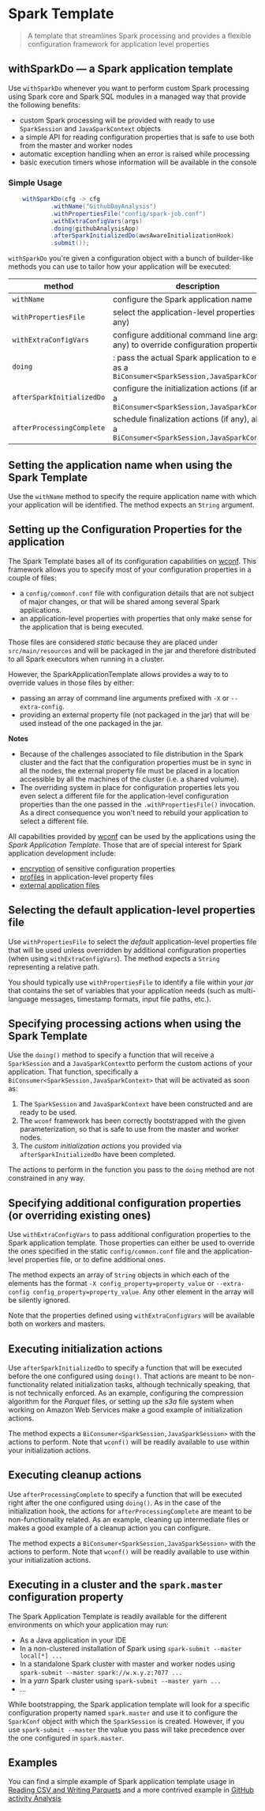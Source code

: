 # Spark Template
> A template that streamlines Spark processing and provides a flexible configuration framework for application level properties

## withSparkDo &mdash; a Spark application template

Use `withSparkDo` whenever you want to perform custom Spark processing using Spark core and Spark SQL modules in a managed way that provide the following benefits:
+ custom Spark processing will be provided with ready to use `SparkSession` and `JavaSparkContext` objects
+ a simple API for reading configuration properties that is safe to use both from the master and worker nodes
+ automatic exception handling when an error is raised while processing
+ basic execution timers whose information will be available in the console 


### Simple Usage
```java
    withSparkDo(cfg -> cfg
            .withName("GithubDayAnalysis")
            .withPropertiesFile("config/spark-job.conf")
            .withExtraConfigVars(args)
            .doing(githubAnalysisApp)
            .afterSparkInitializedDo(awsAwareInitializationHook)
            .submit());   
```

`withSparkDo` you're given a configuration object with a bunch of builder-like methods you can use to tailor how your application will be executed:

| method                | description |
|-----------------------|-------------|
| `withName` | configure the Spark application name |
| `withPropertiesFile` | select the application-level properties file (if any) |
| `withExtraConfigVars` | configure additional command line args (if any) to override configuration properties |
| `doing` |: pass the actual Spark application to execute as a `BiConsumer<SparkSession,JavaSparkContextx>` |
| `afterSparkInitializedDo`| configure the initialization actions (if any) as a `BiConsumer<SparkSession,JavaSparkContextx>` |
| `afterProcessingComplete`| schedule finalization actions (if any), also as a `BiConsumer<SparkSession,JavaSparkContextx>` |

## Setting the application name when using the Spark Template

Use the `withName` method to specify the require application name with which your application will be identified. The method expects an `String` argument.

## Setting up the Configuration Properties for the application

The Spark Template bases all of its configuration capabilities on [wconf](https://github.com/sergiofgonzalez/waterfall-config). This framework allows you to specify most of your configuration properties in a couple of files:
+ a `config/commonf.conf` file with configuration details that are not subject of major changes, or that will be shared among several Spark applications.
+ an application-level properties with properties that only make sense for the application that is being executed.

Those files are considered *static* because they are placed under `src/main/resources` and will be packaged in the jar and therefore distributed to all Spark executors when running in a cluster.

However, the SparkApplicationTemplate allows provides a way to to override values in those files by either:
+ passing an array of command line arguments prefixed with `-X` or `--extra-config`.
+ providing an external property file (not packaged in the jar) that will be used instead of the one packaged in the jar. 

**Notes**
+ Because of the challenges associated to file distribution in the Spark cluster and the fact that the configuration properties must be in sync in all the nodes, the external property file must be placed in a location accessible by all the machines of the cluster (i.e. a shared volume).
+ The overriding system in place for configuration properties lets you even select a different file for the application-level configuration properties than the one passed in the `.withPropertiesFile()` invocation. As a direct consequence you won't need to rebuild your application to select a different file. 

All capabilities provided by [wconf](https://github.com/sergiofgonzalez/waterfall-config) can be used by the applications using the *Spark Application Template*. Those that are of special interest for Spark application development include:
+ [encryption](https://github.com/sergiofgonzalez/waterfall-config#encrypted-properties) of sensitive configuration properties
+ [profiles](https://github.com/sergiofgonzalez/waterfall-config#using-profiles) in application-level property files
+ [external application files](https://github.com/sergiofgonzalez/waterfall-config#customizing-application-configuration-files)

## Selecting the default application-level properties file

Use `withPropertiesFile` to select the *default* application-level properties file that will be used unless overridden by additional configuration properties (when using `withExtraConfigVars`). The method expects a `String` representing a relative path.

You should typically use `withPropertiesFile` to identify a file within your *jar* that contains the set of variables that your application needs (such as multi-language messages, timestamp formats, input file paths, etc.). 

## Specifying processing actions when using the Spark Template

Use the `doing()` method to specify a function that will receive a `SparkSession` and a `JavaSparkContext`to perform the custom actions of your application.
That function, specifically a `BiConsumer<SparkSession,JavaSparkContext>` that will be activated as soon as:
1. The `SparkSession` and `JavaSparkContext` have been constructed and are ready to be used.
2. The `wconf` framework has been correctly bootstrapped with the given parameterization, so that is safe to use from the master and worker nodes.
3. The *custom initialization actions* you provided via `afterSparkInitializedDo` have been completed. 

The actions to perform in the function you pass to the `doing` method are not constrained in any way.

## Specifying additional configuration properties (or overriding existing ones)

Use `withExtraConfigVars` to pass additional configuration properties to the Spark application template. Those properties can either be used to override the ones specified in the static `config/common.conf` file and the application-level properties file, or to define additional ones.

The method expects an array of `String` objects in which each of the elements has the format `-X config_property=property_value` or `--extra-config config_property=property_value`. Any other element in the array will be silently ignored.

Note that the properties defined using `withExtraConfigVars` will be available both on workers and masters.

## Executing initialization actions

Use `afterSparkInitializedDo` to specify a function that will be executed before the one configured using `doing()`. That actions are meant to be non-functionality related initialization tasks, although technically speaking, that is not technically enforced. As an example, configuring the compression algorithm for the *Parquet* files, or setting up the *s3a* file system when working on Amazon Web Services make a good example of initialization actions.

The method expects a `BiConsumer<SparkSession,JavaSparkSession>` with the actions to perform. Note that `wconf()` will be readily available to use within your initialization actions.

## Executing cleanup actions

Use `afterProcessingComplete` to specify a function that will be executed right after the one configured using `doing()`. As in the case of the initialization hook, the actions for `afterProcessingComplete` are meant to be non-functionality related. As an example, cleaning up intermediate files or makes a good example of a cleanup action you can configure.

The method expects a `BiConsumer<SparkSession,JavaSparkSession>` with the actions to perform. Note that `wconf()` will be readily available to use within your initialization actions.

## Executing in a cluster and the `spark.master` configuration property

The Spark Application Template is readily available for the different environments on which your application may run:
+ As a Java application in your IDE
+ In a non-clustered installation of Spark using `spark-submit --master local[*] ...`
+ In a standalone Spark cluster with master and worker nodes using `spark-submit --master spark://w.x.y.z:7077 ...`
+ In a *yarn* Spark cluster using `spark-submit --master yarn ...`
+ ...

While bootstrapping, the Spark application template will look for a specific configuration property named `spark.master` and use it to configure the `SparkConf` object with which the `SparkSession` is created. However, if you use `spark-submit --master` the value you pass will take precedence over the one configured in `spark.master`.

## Examples

You can find a simple example of Spark application template usage in [Reading CSV and Writing Parquets](../../99-spark-apps/002-read-csv-write-dataset/) and a more contrived example in [GitHub activity Analysis ](../../99-spark-apps/001-github-activity-analysis/)
